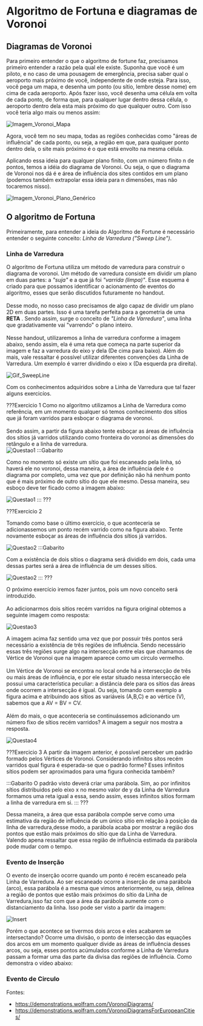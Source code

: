 <h1>Algoritmo de Fortuna e diagramas de Voronoi</h1>

## Diagramas de Voronoi


Para primeiro entender o que o algoritmo de fortune faz, precisamos primeiro entender a razão pela qual ele existe. Suponha que você é um piloto, e no caso de uma pousagem de emergência, precisa saber qual o aeroporto mais próximo de você, independente de onde esteja. Para isso, você pega um mapa, e desenha um ponto (ou sítio, lembre desse nome) em cima de cada aeroporto. Após fazer isso, você desenha uma célula em volta de cada ponto, de forma que, para qualquer lugar dentro dessa célula, o aeroporto dentro dela esta mais próximo do que qualquer outro. Com isso você teria algo mais ou menos assim:


![Imagem_Voronoi_Mapa](ItalyVoronoiMap.png)


Agora, você tem no seu mapa, todas as regiões conhecidas como "áreas de influência" de cada ponto, ou seja, a região em que, para qualquer ponto dentro dela, o site mais próximo é o que está envolto na mesma célula.


Aplicando essa ideia para qualquer plano finito, com um número finito n de pontos, temos a idéia do diagrama de Voronoi. Ou seja, o que o diagrama de Voronoi nos dá é e área de influência dos sites contidos em um plano (podemos também extrapolar essa ideia para n dimensões, mas não tocaremos nisso). 

![Imagem_Voronoi_Plano_Genérico](VoronoiGenérico.png)

## O algoritmo de Fortuna

Primeiramente, para entender a ideia do Algoritmo de Fortune é necessário entender o seguinte conceito:  *Linha de Varredura ("Sweep Line")*.


### Linha de Varredura

O algoritmo de Fortuna utiliza um método de varredura para construir o diagrama de voronoi. Um método de varredura consiste em dividir um plano em duas partes: a *"suja"* e a que já foi *"varrida (limpa)"*. Esse esquema é criado para que possamos identificar o acionamento de eventos do algoritmo, esses que serão discutidos futuramente no handout.
\
\
Desse modo, no nosso caso precisamos de algo capaz de dividir um plano 2D em duas partes. Isso é uma tarefa perfeita para a geometria de uma **RETA** . Sendo assim, surge o conceito de  *"Linha de Varredura"*, uma linha que gradativamente vai "varrendo" o plano inteiro. 
\
\
Nesse handout, utilizaremos a linha de varredura conforme a imagem abaixo, sendo assim, ela é uma reta que começa na parte superior da imagem e faz a varredura do eixo y dela (De cima para baixo). Além do mais, vale ressaltar é possível utilizar diferentes convenções da Linha de Varredura. Um exemplo é varrer dividindo o eixo x (Da esquerda pra direita).

![Gif_SweepLine](Scan.gif)

Com os conhecimentos adquiridos sobre a Linha de Varredura que tal fazer alguns exercicíos.

???Exercicio 1
Como no algoritmo utilizamos a Linha de Varredura como referência, em um momento qualquer só temos conhecimento dos sítios que já foram varridos para esboçar o diagrama de voronoi.
\
\
Sendo assim, a partir da figura abaixo tente esboçar as áreas de influência dos sítios já varridos utilizando como fronteira do voronoi as dimensões do retângulo e a linha de varredura.  
![Questao1](q1.png)
:::Gabarito

Como no momento só existe um sítio que foi escaneado pela linha, só haverá ele no voronoi, dessa maneira, a área de influência dele é o diagrama por completo, uma vez que por definição não há nenhum ponto que é mais próximo de outro sítio do que ele mesmo. Dessa maneira, seu esboço deve ter ficado como a imagem abaixo:

![Questao1](q1gab.png)
:::
???

???Exercicio 2

Tomando como base o último exercício, o que aconteceria se adicionassemos um ponto recém varrido como na figura abaixo. Tente novamente esboçar as áreas de influência dos sítios já varridos.

![Questao2](q2.png)
:::Gabarito

Com a existência de dois sítios o diagrama será dividido em dois, cada uma dessas partes será a área de influência de um desses sítios.

![Questao2](q2gab.png)
:::
???

O próximo exercício iremos fazer juntos, pois um novo conceito será introduzido. 
\
\
Ao adicionarmos dois sítios recém varridos na figura original obtemos a seguinte imagem como resposta:

![Questao3](q3gab.png)

A imagem acima faz sentido uma vez que por possuir três pontos será necessário a existência de três regiões de influência. Sendo necessário essas três regiões surge algo na intersecção entre elas que chamamos de Vértice de Voronoi que na imagem aparece como um circulo vermelho. 
\
\
Um Vértice de Voronoi se encontra no local onde há a intersecção de três ou mais áreas de influência, e por ele estar situado nessa intersecção ele possui uma característica peculiar: a distância dele para os sítios das áreas onde ocorrem a intersecção é igual. Ou seja, tomando com exemplo a figura acima e atribuindo aos sítios as variáveis (A,B,C) e ao vértice (V), sabemos que a AV = BV = CV.
\
\
Além do mais, o que aconteceria se continuássemos adicionando um número fixo de sítios recém varridos? A imagem a seguir nos mostra a resposta.

![Questao4](q4.png)

???Exercicio 3
A partir da imagem anterior, é possível perceber um padrão formado pelos Vértices de Voronoi. Considerando infinitos sítos recém varridos qual figura é esperada-se que o padrão forme? Esses infinitos sítios podem ser aproximados para uma figura conhecida também?

:::Gabarito
O padrão visto deverá criar uma parábola. Sim, ao por infinitos sítios distribuidos pelo eixo x no mesmo valor de y da Linha de Varredura formamos uma reta igual a essa, sendo assim, esses infinitos sítios formam a linha de varredura em si.
:::
???

Dessa maneira, a área que essa parábola compõe serve como uma estimativa da região de influência de um único sítio em relação à posição da linha de varredura,desse modo, a parábola acaba por mostrar a região dos pontos que estão mais próximos do sítio que da Linha de Varredura. Valendo apena ressaltar que essa região de influência estimada da parábola pode mudar com o tempo. 


### Evento de Inserção

O evento de inserção ocorre quando um ponto é recém escaneado pela Linha de Varredura. Ao ser escaneado ocorre a inserção de uma parábola (arco), essa parábola é a mesma que vimos anteriormente, ou seja, delinea a região de pontos que estão mais próximos do sítio da Linha de Varredura,isso faz com que a área da parábola aumente com o distanciamento da linha. Isso pode ser visto a partir da imagem:

![Insert](insert.png)

Porém o que acontece se tivermos dois arcos e eles acabarem se intersectando? Ocorre uma divisão, o ponto de intersecção das equações dos arcos em um momento qualquer divide as áreas de influência desses arcos, ou seja, esses pontos acúmulados conforme a Linha de Varredura passam a formar uma das parte da divisa das regiões de influência. Como demonstra o vídeo abaixo:


### Evento de Circulo

Fontes: 
* <https://demonstrations.wolfram.com/VoronoiDiagrams/>
* <https://demonstrations.wolfram.com/VoronoiDiagramsForEuropeanCities/>

